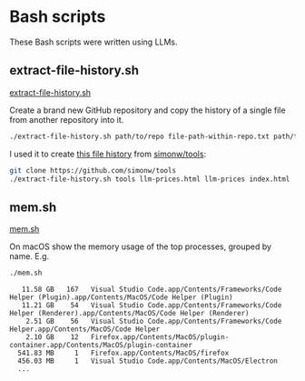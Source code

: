 # Bash scripts

These Bash scripts were written using LLMs.

## extract-file-history.sh

[extract-file-history.sh](https://raw.githubusercontent.com/simonw/tools/refs/heads/main/bash/extract-file-history.sh)

Create a brand new GitHub repository and copy the history of a single file from another repository into it.

```bash
./extract-file-history.sh path/to/repo file-path-within-repo.txt path/to/new-repo [optional-new-file-name]
```

I used it to create [this file history](https://github.com/simonw/llm-prices/commits/9a64678aa4635131dbb916ec99a735ee54050db1/) from [simonw/tools](https://github.com/simonw/tools):

```bash
git clone https://github.com/simonw/tools
./extract-file-history.sh tools llm-prices.html llm-prices index.html
```

## mem.sh

[mem.sh](https://raw.githubusercontent.com/simonw/tools/refs/heads/main/bash/mem.sh)

On macOS show the memory usage of the top processes, grouped by name. E.g.

```bash
./mem.sh
```
```
   11.58 GB	  167	Visual Studio Code.app/Contents/Frameworks/Code Helper (Plugin).app/Contents/MacOS/Code Helper (Plugin)
   11.21 GB	   54	Visual Studio Code.app/Contents/Frameworks/Code Helper (Renderer).app/Contents/MacOS/Code Helper (Renderer)
    2.51 GB	   56	Visual Studio Code.app/Contents/Frameworks/Code Helper.app/Contents/MacOS/Code Helper
    2.10 GB	   12	Firefox.app/Contents/MacOS/plugin-container.app/Contents/MacOS/plugin-container
  541.83 MB	    1	Firefox.app/Contents/MacOS/firefox
  456.03 MB	    1	Visual Studio Code.app/Contents/MacOS/Electron
  ...
```
